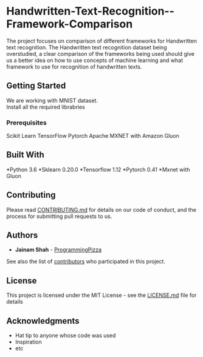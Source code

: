 # Handwritten-Text-Recognition--Framework-Comparison

The project focuses on comparison of different frameworks for Handwritten text recognition. The Handwritten text recognition dataset being overstudied, a clear comparison of the frameworks being used should give us a better idea on how to use concepts of machine learning and what framework to use for recognition of handwritten texts. 

## Getting Started

We are working with MNIST dataset.  
Install all the required librabries

### Prerequisites
Scikit Learn
TensorFlow
Pytorch
Apache MXNET with Amazon Gluon 

## Built With
*Python 3.6
*Sklearn 0.20.0
*Tensorflow 1.12
*Pytorch 0.41
*Mxnet with Gluon 

## Contributing

Please read [CONTRIBUTING.md](https://gist.github.com/PurpleBooth/b24679402957c63ec426) for details on our code of conduct, and the process for submitting pull requests to us.

## Authors

* **Jainam Shah** - [ProgrammingPizza](https://github.com/programmingpizza)

See also the list of [contributors](https://github.com/programmingpizza/Handwritten-Text-Recognition--Framework-Comparison/contributors) who participated in this project.

## License

This project is licensed under the MIT License - see the [LICENSE.md](LICENSE.md) file for details

## Acknowledgments

* Hat tip to anyone whose code was used
* Inspiration
* etc

